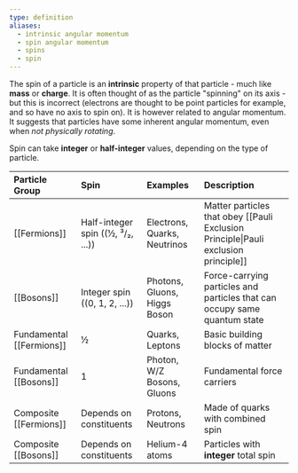 ```yaml
---
type: definition
aliases:
  - intrinsic angular momentum
  - spin angular momentum
  - spins
  - spin
---
```

The spin of a particle is an **intrinsic** property of that particle - much like **mass** or **charge**. 
It is often thought of as the particle "spinning" on its axis - but this is incorrect (electrons are thought to be point particles for example, and so have no axis to spin on). It is however related to angular momentum. It suggests that particles have some inherent angular momentum, even when *not physically rotating*.

Spin can take **integer** or **half-integer** values, depending on the type of particle.

| Particle Group           | Spin                                | Examples                     | Description                                                                         |
| :----------------------- | :---------------------------------- | :--------------------------- | :---------------------------------------------------------------------------------- |
| [[Fermions]]             | Half-integer spin (\(½, ³/₂, ...\)) | Electrons, Quarks, Neutrinos | Matter particles that obey [[Pauli Exclusion Principle\|Pauli exclusion principle]] |
| [[Bosons]]               | Integer spin (\(0, 1, 2, ...\))     | Photons, Gluons, Higgs Boson | Force-carrying particles and particles that can occupy same quantum state           |
| Fundamental [[Fermions]] | ½                                   | Quarks, Leptons              | Basic building blocks of matter                                                     |
| Fundamental [[Bosons]]   | 1                                   | Photon, W/Z Bosons, Gluons   | Fundamental force carriers                                                          |
| Composite [[Fermions]]   | Depends on constituents             | Protons, Neutrons            | Made of quarks with combined spin                                                   |
| Composite [[Bosons]]     | Depends on constituents             | Helium-4 atoms               | Particles with **integer** total spin                                               |
